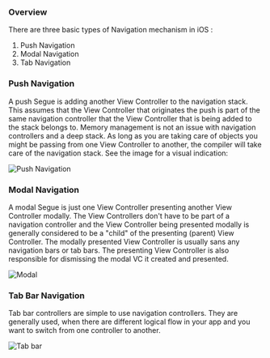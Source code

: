 
### Overview

There are three basic types of Navigation mechanism in iOS :

1. Push Navigation
2. Modal Navigation
3. Tab Navigation

### Push Navigation

A push Segue is adding another View Controller to the navigation stack. This assumes that the View Controller that originates the push is part of the same navigation controller that the View Controller that is being added to the stack belongs to. Memory management is not an issue with navigation controllers and a deep stack. As long as you are taking care of objects you might be passing from one View Controller to another, the compiler will take care of the navigation stack. See the image for a visual indication:

![Push Navigation](https://media.giphy.com/media/ZG5ib5i0iYvm0cORFk/giphy.gif)

### Modal Navigation

A modal Segue is just one View Controller presenting another View Controller modally. The View Controllers don't have to be part of a navigation controller and the View Controller being presented modally is generally considered to be a "child" of the presenting (parent) View Controller. The modally presented View Controller is usually sans any navigation bars or tab bars. The presenting View Controller is also responsible for dismissing the modal VC it created and presented.

![Modal](https://media.giphy.com/media/LLwJiCwfF2eBMIoW6g/giphy.gif)

### Tab Bar Navigation

Tab bar controllers are simple to use navigation controllers. They are generally used, when there are different logical flow in your app and you want to switch from one controller to another.  

![Tab bar](https://media.giphy.com/media/XbTxOrwkV4lFZSZMcy/giphy.gif)
